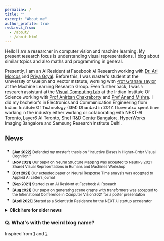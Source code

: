 ```yaml
---
permalink: /
title: ""
excerpt: "About me"
author_profile: true
redirect_from: 
  - /about/
  - /about.html
---
```


Hello! I am a researcher in computer vision and machine learning. My present research focus is understanding visual representations. I blog about similar topics and also maths and programming in general.

Presently, I am an AI Resident at Facebook AI Research working with [Dr. Ari Morcos](http://www.arimorcos.com/) and [Priya Goyal](https://research.fb.com/people/goyal-priya/). Before this, I was master's student at the University of Guelph and Vector Institute, working with [Prof Graham Taylor](https://www.gwtaylor.ca/) at the Machine Learning Research Group. Even further back, I was a research assistant at the [Visual Computing Lab](http://visual-computing.in/home/) at the Indian Institute Of Science working with [Prof Anirban Chakraborty](http://visual-computing.in/wp-content/uploads/2017/08/anirban-chakraborty.html) and [Prof Anand Mishra](https://anandmishra22.github.io/). I did my bachelor's in Electronics and Communication Engineering from Indian Institute Of Technology (ISM) Dhanbad in 2017. I have also spent time working in the industry either working or collaborating with NEXT-AI Toronto, Layer6 AI Toronto, Shell R&D Center Bangalore, HyperWorks Imaging Bangalore and Samsung Research Institute Delhi. 

## News

* <sub>**[Jan 2022]** Defended my master's thesis on "Inductive Biases in Higher-Order Visual Cognition."</sub> 
* <sub>**[Nov 2021]** Our paper on Neural Structure Mapping was accepted to NeurIPS 2021 Shared Visual Representations in Humans and Machines Workshop</sub>
* <sub>**[Oct 2021]** Our extended paper on Neural Response Time analysis was accepted to Applied AI Letters journal</sub> 
* <sub>**[Sep 2021]** Started as an AI Resident at Facebook AI Reseach</sub> 
* <sub>**[Aug 2021]** Our paper on generating scene graphs with transformers was accepted to the International Conference in Computer Vision 2021 for a poster presentation</sub>  
* <sub>**[April 2021]** Started as a Scientist in Residence for the NEXT AI startup accelerator</sub>

<details>

  <summary><b>Click here for older news</b></summary>  

  - <sub>**[Oct 2020]** Started as an instructor for LearnAI course at the University of Toronto</sub>  
  - <sub>**[Aug 2020]** Attended the MIT-CBMM Summer School on Brains, Minds and Machines 2020 virtually</sub>  
  - <sub>**[July 2020]** Attended the CIFAR Deep Learning and Reinforcement Learning Summer School 2020 virtually</sub>  
  - <sub>**[June 2020]** Our paper was accepted to CVPR 2020 Minds vs Machines Workshop for an oral presentation</sub>  
  - <sub>**[Jan 2020]** Joined the Machine Learning Research Group at University of Guelph as a graduate research assistant</sub>  
  - <sub>**[Nov 2019]** Volunteered and presented our work at the International Conference in Computer Vision 2019 in Seoul</sub>  
  - <sub>**[Sep 2019]** Started MASc in AI at the University of Guelph. Thankful to receive the Vector Scholarship and JN Tata Scholarship</sub>   
  - <sub>**[Aug 2019]** Attended the Bayesian Methods in Deep Learning Summer School 2019 in Moscow</sub>  
  - <sub>**[July 2019]** Attended the Machine Learning Summer School 2019 in London</sub>   

</details>

### Q. What's with the weird blog name?

Inspired from [1](https://en.wikipedia.org/wiki/N.Y._State_of_Mind) and [2](https://en.wikipedia.org/wiki/Empire_State_of_Mind)
